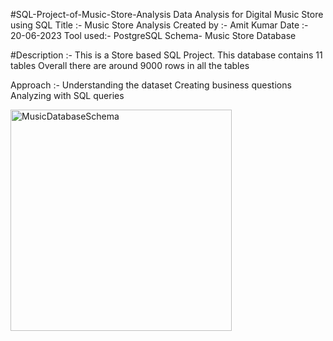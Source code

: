 #SQL-Project-of-Music-Store-Analysis
Data Analysis for Digital Music Store using SQL
Title :- Music Store Analysis
Created by :- Amit Kumar
Date :- 20-06-2023
Tool used:- PostgreSQL
Schema- Music Store Database

#Description :-
This is a Store based SQL Project. This database contains 11 tables
Overall there are around 9000 rows in all the tables

Approach :-
Understanding the dataset
Creating business questions
Analyzing with SQL queries

<img width="354" alt="MusicDatabaseSchema" src="https://github.com/akumarf8/SQL-Project-of-Music-Store-Analysis/assets/133315646/827dfac4-b938-4d9a-b105-56ec636b48cd">
